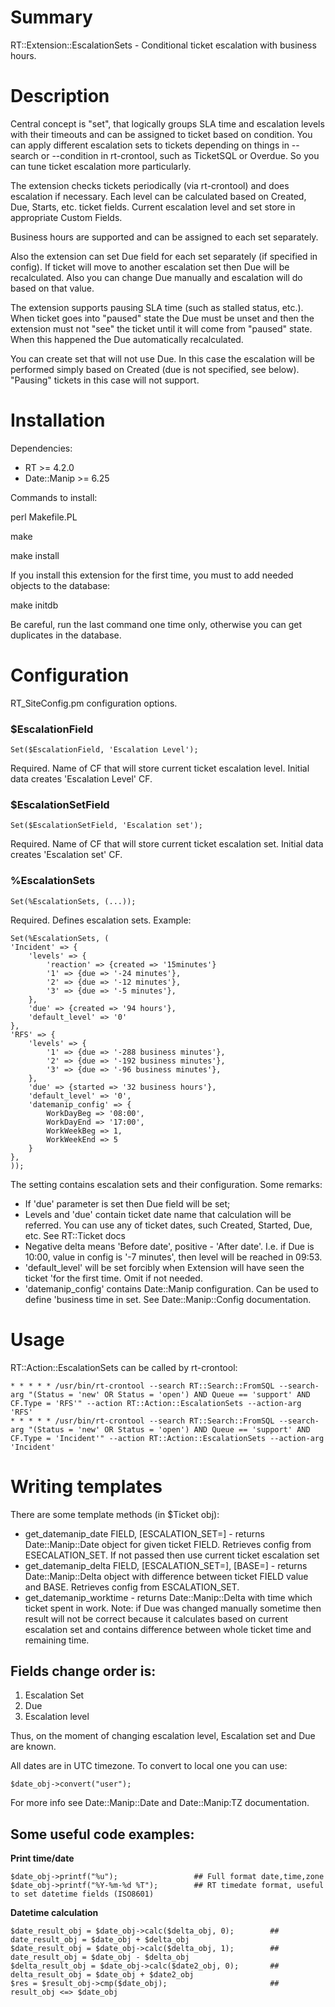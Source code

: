 # Summary

RT::Extension::EscalationSets - Conditional ticket escalation with business hours.

# Description

Central concept is "set", that logically groups SLA time and escalation levels
with their timeouts and can be assigned to ticket based on condition. You can
apply different escalation sets to tickets depending on things in --search or
--condition in rt-crontool, such as TicketSQL or Overdue. So you can tune
ticket escalation more particularly.

The extension checks tickets periodically (via rt-crontool) and does escalation
if necessary. Each level can be calculated based on Created, Due, Starts, etc.
ticket fields. Current escalation level and set store in appropriate Custom
Fields.

Business hours are supported and can be assigned to each set separately.

Also the extension can set Due field for each set separately (if specified in
config). If ticket will move to another escalation set then Due will be
recalculated. Also you can change Due manually and escalation will do based on
that value.

The extension supports pausing SLA time (such as stalled status, etc.). When
ticket goes into "paused" state the Due must be unset and then the extension
must not "see" the ticket until it will come from "paused" state. When this
happened the Due automatically recalculated.

You can create set that will not use Due. In this case the escalation will be
performed simply based on Created (due is not specified, see below). "Pausing"
tickets in this case will not support.

# Installation

Dependencies:

* RT >= 4.2.0
* Date::Manip >= 6.25

Commands to install:

  perl Makefile.PL

  make
  
  make install

If you install this extension for the first time, you must to add needed objects
to the database:

  make initdb

Be careful, run the last command one time only, otherwise you can get duplicates
in the database.

# Configuration

RT_SiteConfig.pm configuration options.

### $EscalationField

```
Set($EscalationField, 'Escalation Level');
```

Required. Name of CF that will store current ticket escalation level. Initial
data creates 'Escalation Level' CF.

### $EscalationSetField

```
Set($EscalationSetField, 'Escalation set');
```

Required. Name of CF that will store current ticket escalation set. Initial data
creates 'Escalation set' CF.

### %EscalationSets

```
Set(%EscalationSets, (...));
```

Required. Defines escalation sets.
Example:

```
Set(%EscalationSets, (
'Incident' => {
    'levels' => {
        'reaction' => {created => '15minutes'}
        '1' => {due => '-24 minutes'},
        '2' => {due => '-12 minutes'},
        '3' => {due => '-5 minutes'},
    },
    'due' => {created => '94 hours'},
    'default_level' => '0'
},
'RFS' => {
    'levels' => {
        '1' => {due => '-288 business minutes'},
        '2' => {due => '-192 business minutes'},
        '3' => {due => '-96 business minutes'},
    },
    'due' => {started => '32 business hours'},
    'default_level' => '0',
    'datemanip_config' => {
        WorkDayBeg => '08:00',
        WorkDayEnd => '17:00',
        WorkWeekBeg => 1,
        WorkWeekEnd => 5
    }
},
));
```

The setting contains escalation sets and their configuration. Some remarks:

* If 'due' parameter is set then Due field will be set;
* Levels and 'due' contain ticket date name that calculation will be referred.
  You can use any of ticket dates, such Created, Started, Due, etc. See
  RT::Ticket docs
* Negative delta means 'Before date', positive - 'After date'. I.e. if Due is
  10:00, value in config is '-7 minutes', then level will be reached in 09:53.
* 'default_level' will be set forcibly when Extension will have seen the ticket
  'for the first time. Omit if not needed.
* 'datemanip_config' contains Date::Manip configuration. Can be used to define
  'business time in set. See Date::Manip::Config documentation.

# Usage

RT::Action::EscalationSets can be called by rt-crontool:


```
* * * * * /usr/bin/rt-crontool --search RT::Search::FromSQL --search-arg "(Status = 'new' OR Status = 'open') AND Queue == 'support' AND CF.Type = 'RFS'" --action RT::Action::EscalationSets --action-arg 'RFS'
* * * * * /usr/bin/rt-crontool --search RT::Search::FromSQL --search-arg "(Status = 'new' OR Status = 'open') AND Queue == 'support' AND CF.Type = 'Incident'" --action RT::Action::EscalationSets --action-arg 'Incident'
```

# Writing templates

There are some template methods (in $Ticket obj):

* get_datemanip_date FIELD, [ESCALATION_SET=<current>] - returns
  Date::Manip::Date object for given ticket FIELD. Retrieves config from
  ESECALATION_SET. If not passed then use current ticket escalation set
* get_datemanip_delta FIELD, [ESCALATION_SET=<current>], [BASE=<now>] - returns
  Date::Manip::Delta object with difference between ticket FIELD value and BASE.
  Retrieves config from ESCALATION_SET. 
* get_datemanip_worktime - returns Date::Manip::Delta with time which ticket 
  spent in work. Note: if Due was changed manually sometime then result will
  not be correct because it calculates based on current escalation set and 
  contains difference between whole ticket time and remaining time.

## Fields change order is:

1. Escalation Set
2. Due
3. Escalation level

Thus, on the moment of changing escalation level, Escalation set and Due are known.

All dates are in UTC timezone. To convert to local one you can use:

```
$date_obj->convert("user");
```

For more info see Date::Manip::Date and Date::Manip:TZ documentation.

## Some useful code examples:

**Print time/date**

```
$date_obj->printf("%u");                 ## Full format date,time,zone
$date_obj->printf("%Y-%m-%d %T");        ## RT timedate format, useful to set datetime fields (ISO8601)
```

**Datetime calculation**

```
$date_result_obj = $date_obj->calc($delta_obj, 0);        ## date_result_obj = $date_obj + $delta_obj
$date_result_obj = $date_obj->calc($delta_obj, 1);        ## date_result_obj = $date_obj - $delta_obj
$delta_result_obj = $date_obj->calc($date2_obj, 0);       ## delta_result_obj = $date_obj + $date2_obj
$res = $result_obj->cmp($date_obj);                       ## result_obj <=> $date_obj
```

